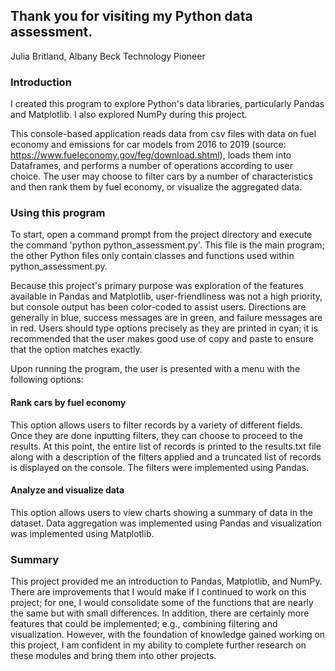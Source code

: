 ## Thank you for visiting my Python data assessment. 

Julia Britland, Albany Beck Technology Pioneer

### Introduction

I created this program to explore Python's data libraries, particularly Pandas and Matplotlib. I also explored NumPy during this 
project. 

This console-based application reads data from csv files with data on fuel economy and emissions for car models from 2016 to 2019 
(source: https://www.fueleconomy.gov/feg/download.shtml), loads them into Dataframes, and 
performs a number of operations according to user choice. The user may choose to filter cars by a number of characteristics 
and then rank them by fuel economy, or visualize the aggregated data.

### Using this program

To start, open a command prompt from the project directory and execute the command 'python python_assessment.py'. This file is the 
main program; the other Python files only contain classes and functions used within python_assessment.py. 

Because this project's primary purpose was exploration of the features available in Pandas and Matplotlib, user-friendliness was 
not a high priority, but console output has been color-coded to assist users. Directions are generally in blue, success messages are 
in green, and failure messages are in red. Users should type options precisely as they are printed in cyan; it is recommended that 
the user makes good use of copy and paste to ensure that the option matches exactly.

Upon running the program, the user is presented with a menu with the following options:

#### Rank cars by fuel economy

This option allows users to filter records by a variety of different fields. Once they are done inputting filters, they can choose to 
proceed to the results. At this point, the entire list of records is printed to the results.txt file along with a description of the filters 
applied and a truncated list of records is displayed on the console. The filters were implemented using Pandas.

#### Analyze and visualize data

This option allows users to view charts showing a summary of data in the dataset. Data aggregation was implemented using Pandas and visualization 
was implemented using Matplotlib.

### Summary

This project provided me an introduction to Pandas, Matplotlib, and NumPy. There are improvements that I would make if I continued to work on 
this project; for one, I would consolidate some of the functions that are nearly the same but with small differences. In addition, there 
are certainly more features that could be implemented; e.g., combining filtering and visualization. However, with the foundation of 
knowledge gained working on this project, I am confident in my ability to complete further research 
on these modules and bring them into other projects.


